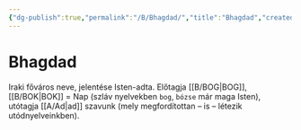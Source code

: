 ```yaml
---
{"dg-publish":true,"permalink":"/B/Bhagdad/","title":"Bhagdad","created":"2023-11-28T09:36","updated":"2024-10-23T23:44"}
---
```



# Bhagdad

Iraki főváros neve, jelentése Isten-adta. Előtagja [[B/BOG\|BOG]], [[B/BOK\|BOK]] = Nap (szláv nyelvekben `bog`, `bózse` már maga Isten), utótagja [[A/Ad\|ad]] szavunk (mely megfordítottan – is – létezik utódnyelveinkben).  